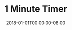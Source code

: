 ---
date: "2018-01-01T00:00:00-08:00"
layout: timer
published: TRUE
title: "1 Minute Timer"
minutes: 1
---